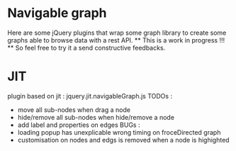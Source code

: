 # Navigable graph

Here are some jQuery plugins that wrap some graph library to create some graphs able to browse data with a rest API.
** This is a work in progress !!! **
So feel free to try it a send constructive feedbacks.

# JIT
plugin based on jit : jquery.jit.navigableGraph.js
TODOs :
- move all sub-nodes when drag a node
- hide/remove all sub-nodes when hide/remove a node
- add label and properties on edges
BUGs :
- loading popup has unexplicable wrong timing on froceDirected graph
- customisation on nodes and edgs is removed when a node is highighted

